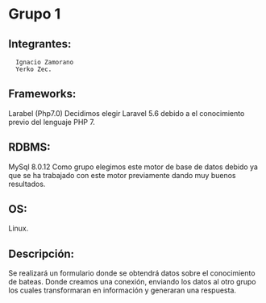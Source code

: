 # Grupo 1
## Integrantes:
      Ignacio Zamorano 
      Yerko Zec.
## Frameworks:
Larabel (Php7.0)		Decidimos elegir Laravel 5.6 debido a el conocimiento previo del lenguaje PHP 7.
## RDBMS:
MySql 8.0.12	Como grupo elegimos este motor de base de datos debido ya que se ha trabajado con este motor previamente dando muy buenos resultados.
## OS:
Linux.		
## Descripción:
Se realizará un formulario donde se obtendrá datos sobre el conocimiento de bateas. Donde creamos una conexión, enviando los datos al otro grupo los cuales transformaran en información y generaran una respuesta.
